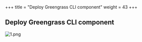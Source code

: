 +++
title = "Deploy Greengrass CLI component"
weight = 43
+++

## Deploy Greengrass CLI component

![1.png](/images/3/3/1.png)
